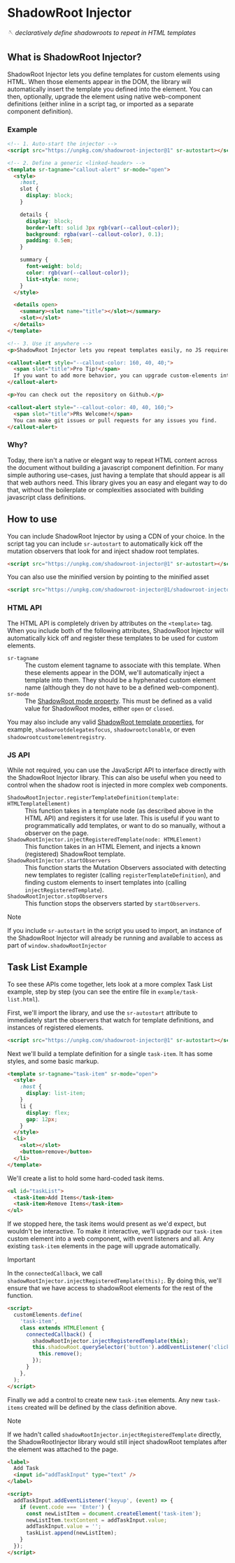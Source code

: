 # ShadowRoot Injector

_🪡 declaratively define shadowroots to repeat in HTML templates_

## What is ShadowRoot Injector?

ShadowRoot Injector lets you define templates for custom elements using HTML. When those elements appear in the DOM, the
library will automatically insert the template you defined into the element. You can then, optionally, upgrade the
element using native web-component definitions (either inline in a script tag, or imported as a separate component
definition).

### Example

```html
<!-- 1. Auto-start the injector -->
<script src="https://unpkg.com/shadowroot-injector@1" sr-autostart></script>

<!-- 2. Define a generic <linked-header> -->
<template sr-tagname="callout-alert" sr-mode="open">
  <style>
    :host,
    slot {
      display: block;
    }

    details {
      display: block;
      border-left: solid 3px rgb(var(--callout-color));
      background: rgba(var(--callout-color), 0.1);
      padding: 0.5em;
    }

    summary {
      font-weight: bold;
      color: rgb(var(--callout-color));
      list-style: none;
    }
  </style>

  <details open>
    <summary><slot name="title"></slot></summary>
    <slot></slot>
  </details>
</template>

<!-- 3. Use it anywhere -->
<p>ShadowRoot Injector lets you repeat templates easily, no JS required!</p>

<callout-alert style="--callout-color: 160, 40, 40;">
  <span slot="title">Pro Tip!</span>
  If you want to add more behavior, you can upgrade custom-elements into web-components any time with JavaScript!
</callout-alert>

<p>You can check out the repository on Github.</p>

<callout-alert style="--callout-color: 40, 40, 160;">
  <span slot="title">PRs Welcome!</span>
  You can make git issues or pull requests for any issues you find.
</callout-alert>
```

### Why?

Today, there isn't a native or elegant way to repeat HTML content across the document without building a javascript
component definition. For many simple authoring use-cases, just having a template that should appear is all that web
authors need. This library gives you an easy and elegant way to do that, without the boilerplate or complexities
associated with building javascript class definitions.

## How to use

You can include ShadowRoot Injector by using a CDN of your choice. In the script tag you can include `sr-autostart` to
automatically kick off the mutation observers that look for and inject shadow root templates.

```html
<script src="https://unpkg.com/shadowroot-injector@1" sr-autostart></script>
```

You can also use the minified version by pointing to the minified asset

```html
<script src="https://unpkg.com/shadowroot-injector@1/shadowroot-injector.min.js" sr-autostart></script>
```

### HTML API

The HTML API is completely driven by attributes on the `<template>` tag. When you include both of the following
attributes, ShadowRoot Injector will automatically kick off and register these templates to be used for custom elements.

<dl>
  <dt><code>sr-tagname</code></dt>
  <dd>The custom element tagname to associate with this template. When these elements appear in the DOM, we'll automatically inject a template into them. They should be a hyphenated custom element name (although they do not have to be a defined web-component).</dd>

  <dt><code>sr-mode</code></dt>
  <dd>The <a href="https://developer.mozilla.org/en-US/docs/Web/API/ShadowRoot/mode">ShadowRoot mode property</a>. This must be defined as a valid value for ShadowRoot modes, either <code>open</code> or <code>closed</code>.</dd>
</dl>

You may also include any valid
[ShadowRoot template properties](https://developer.mozilla.org/en-US/docs/Web/HTML/Reference/Elements/template#attributes),
for example, `shadowrootdelegatesfocus`, `shadowrootclonable`, or even `shadowrootcustomelementregistry`.

### JS API

While not required, you can use the JavaScript API to interface directly with the ShadowRoot Injector library. This can
also be useful when you need to control when the shadow root is injected in more complex web components.

<dl>
  <dt><code>ShadowRootInjector.registerTemplateDefinition(template: HTMLTemplateElement)</code></dt>
  <dd>This function takes in a template node (as described above in the HTML API) and registers it for use later. This is useful if you want to programmatically add templates, or want to do so manually, without a observer on the page.</dd>

  <dt><code>ShadowRootInjector.injectRegisteredTemplate(node: HTMLElement)</code></dt>
  <dd>This function takes in an HTML Element, and injects a known (registered) ShadowRoot template.</dd>

  <dt><code>ShadowRootInjector.startObservers</code></dt>
  <dd>This function starts the Mutation Observers associated with detecting new templates to register (calling <code>registerTemplateDefinition</code>), and finding custom elements to insert templates into (calling <code>injectRegisteredTemplate</code>).</dd>

  <dt><code>ShadowRootInjector.stopObservers</code></dt>
  <dd>This function stops the observers started by <code>startObservers</code>.</dd>
</dl>

<!-- prettier-ignore -->
> [!note]
> If you include `sr-autostart` in the script you used to import, an instance of the ShadowRoot Injector will
> already be running and available to access as part of `window.shadowRootInjector`

## Task List Example

To see these APIs come together, lets look at a more complex Task List example, step by step (you can see the entire
file in `example/task-list.html`).

First, we'll import the library, and use the `sr-autostart` attribute to immediately start the observers that watch for
template definitions, and instances of registered elements.

```html
<script src="https://unpkg.com/shadowroot-injector@1" sr-autostart></script>
```

Next we'll build a template definition for a single `task-item`. It has some styles, and some basic markup.

```html
<template sr-tagname="task-item" sr-mode="open">
  <style>
    :host {
      display: list-item;
    }
    li {
      display: flex;
      gap: 12px;
    }
  </style>
  <li>
    <slot></slot>
    <button>remove</button>
  </li>
</template>
```

We'll create a list to hold some hard-coded task items.

```html
<ul id="taskList">
  <task-item>Add Items</task-item>
  <task-item>Remove Items</task-item>
</ul>
```

If we stopped here, the task items would present as we'd expect, but wouldn't be interactive. To make it interactive,
we'll upgrade our `task-item` custom element into a web component, with event listeners and all. Any existing
`task-item` elements in the page will upgrade automatically.

<!-- prettier-ignore -->
> [!important]
> In the `connectedCallback`, we call `shadowRootInjector.injectRegisteredTemplate(this);`. By doing this,
> we'll ensure that we have access to shadowRoot elements for the rest of the function.

```html
<script>
  customElements.define(
    'task-item',
    class extends HTMLElement {
      connectedCallback() {
        shadowRootInjector.injectRegisteredTemplate(this);
        this.shadowRoot.querySelector('button').addEventListener('click', () => {
          this.remove();
        });
      }
    },
  );
</script>
```

Finally we add a control to create new `task-item` elements. Any new `task-items` created will be defined by the class
definition above.

<!-- prettier-ignore -->
> [!note]
> If we hadn't called `shadowRootInjector.injectRegisteredTemplate` directly, the ShadowRootInjector library would still
> inject shadowRoot templates after the element was attached to the page.

```html
<label>
  Add Task
  <input id="addTaskInput" type="text" />
</label>

<script>
  addTaskInput.addEventListener('keyup', (event) => {
    if (event.code === 'Enter') {
      const newListItem = document.createElement('task-item');
      newListItem.textContent = addTaskInput.value;
      addTaskInput.value = '';
      taskList.append(newListItem);
    }
  });
</script>
```
